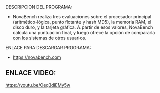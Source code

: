 DESCRIPCION DEL PROGRAMA: 
- NovaBench realiza tres evaluaciones sobre el procesador principal (aritmético-lógica, punto flotante y hash MD5), la memoria RAM, el disco duro, y la tarjeta gráfica. A partir de esos valores, NovaBench calcula una puntuación final, y luego ofrece la opción de compararla con los sistemas de otros usuarios.

ENLACE PARA DESCARGAR PROGRAMA: 
- https://novabench.com

ENLACE VIDEO: 
- 
https://youtu.be/Oeq3diEMy5w
